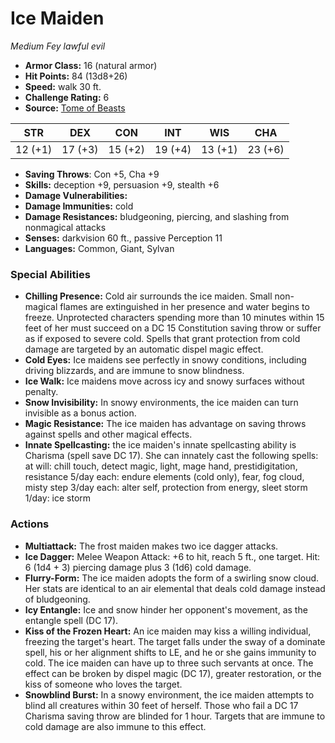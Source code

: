 # Ice Maiden

*Medium* *Fey* *lawful evil*

- **Armor Class:** 16 (natural armor)
- **Hit Points:** 84 (13d8+26)
- **Speed:** walk 30 ft.
- **Challenge Rating:** 6
- **Source:** [Tome of Beasts](https://koboldpress.com/kpstore/product/tome-of-beasts-for-5th-edition-print/)

| STR | DEX | CON | INT | WIS | CHA |
| --- | --- | --- | --- | --- | --- |
| 12 (+1) | 17 (+3) | 15 (+2) | 19 (+4) | 13 (+1) | 23 (+6) |

- **Saving Throws**: Con +5, Cha +9
- **Skills:** deception +9, persuasion +9, stealth +6
- **Damage Vulnerabilities:** 
- **Damage Immunities:** cold
- **Damage Resistances:** bludgeoning, piercing, and slashing from nonmagical attacks
- **Senses:** darkvision 60 ft., passive Perception 11
- **Languages:** Common, Giant, Sylvan
### Special Abilities
- **Chilling Presence:** Cold air surrounds the ice maiden. Small non-magical flames are extinguished in her presence and water begins to freeze. Unprotected characters spending more than 10 minutes within 15 feet of her must succeed on a DC 15 Constitution saving throw or suffer as if exposed to severe cold. Spells that grant protection from cold damage are targeted by an automatic dispel magic effect.
- **Cold Eyes:** Ice maidens see perfectly in snowy conditions, including driving blizzards, and are immune to snow blindness.
- **Ice Walk:** Ice maidens move across icy and snowy surfaces without penalty.
- **Snow Invisibility:** In snowy environments, the ice maiden can turn invisible as a bonus action.
- **Magic Resistance:** The ice maiden has advantage on saving throws against spells and other magical effects.
- **Innate Spellcasting:** the ice maiden's innate spellcasting ability is Charisma (spell save DC 17). She can innately cast the following spells:  at will: chill touch, detect magic, light, mage hand, prestidigitation, resistance  5/day each: endure elements (cold only), fear, fog cloud, misty step  3/day each: alter self, protection from energy, sleet storm  1/day: ice storm
### Actions
- **Multiattack:** The frost maiden makes two ice dagger attacks.
- **Ice Dagger:** Melee Weapon Attack: +6 to hit, reach 5 ft., one target. Hit: 6 (1d4 + 3) piercing damage plus 3 (1d6) cold damage.
- **Flurry-Form:** The ice maiden adopts the form of a swirling snow cloud. Her stats are identical to an air elemental that deals cold damage instead of bludgeoning.
- **Icy Entangle:** Ice and snow hinder her opponent's movement, as the entangle spell (DC 17).
- **Kiss of the Frozen Heart:** An ice maiden may kiss a willing individual, freezing the target's heart. The target falls under the sway of a dominate spell, his or her alignment shifts to LE, and he or she gains immunity to cold. The ice maiden can have up to three such servants at once. The effect can be broken by dispel magic (DC 17), greater restoration, or the kiss of someone who loves the target.
- **Snowblind Burst:** In a snowy environment, the ice maiden attempts to blind all creatures within 30 feet of herself. Those who fail a DC 17 Charisma saving throw are blinded for 1 hour. Targets that are immune to cold damage are also immune to this effect.
